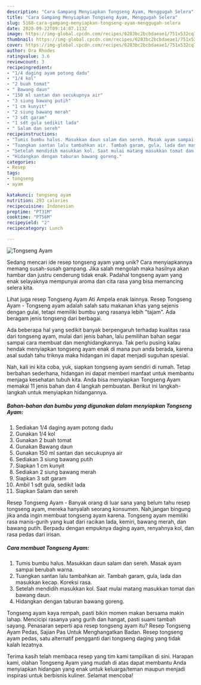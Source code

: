 ```yaml
---
description: "Cara Gampang Menyiapkan Tongseng Ayam, Menggugah Selera"
title: "Cara Gampang Menyiapkan Tongseng Ayam, Menggugah Selera"
slug: 5168-cara-gampang-menyiapkan-tongseng-ayam-menggugah-selera
date: 2020-09-22T09:14:07.113Z
image: https://img-global.cpcdn.com/recipes/6283bc2bcbdaeae1/751x532cq70/tongseng-ayam-foto-resep-utama.jpg
thumbnail: https://img-global.cpcdn.com/recipes/6283bc2bcbdaeae1/751x532cq70/tongseng-ayam-foto-resep-utama.jpg
cover: https://img-global.cpcdn.com/recipes/6283bc2bcbdaeae1/751x532cq70/tongseng-ayam-foto-resep-utama.jpg
author: Ora Rhodes
ratingvalue: 3.6
reviewcount: 3
recipeingredient:
- "1/4 daging ayam potong dadu"
- "1/4 kol"
- "2 buah tomat"
- " Bawang daun"
- "150 ml santan dan secukupnya air"
- "3 siung bawang putih"
- "1 cm kunyit"
- "2 siung bawang merah"
- "3 sdt garam"
- "1 sdt gula sedikit lada"
- " Salam dan sereh"
recipeinstructions:
- "Tumis bumbu halus. Masukkan daun salam dan sereh. Masak ayam sampai berubah warna."
- "Tuangkan santan lalu tambahkan air. Tambah garam, gula, lada dan masukkan kecap. Koreksi rasa."
- "Setelah mendidih masukkan kol. Saat mulai matang masukkan tomat dan bawang daun."
- "Hidangkan dengan taburan bawang goreng."
categories:
- Resep
tags:
- tongseng
- ayam

katakunci: tongseng ayam 
nutrition: 293 calories
recipecuisine: Indonesian
preptime: "PT31M"
cooktime: "PT56M"
recipeyield: "2"
recipecategory: Lunch

---
```



![Tongseng Ayam](https://img-global.cpcdn.com/recipes/6283bc2bcbdaeae1/751x532cq70/tongseng-ayam-foto-resep-utama.jpg)

Sedang mencari ide resep tongseng ayam yang unik? Cara menyiapkannya memang susah-susah gampang. Jika salah mengolah maka hasilnya akan hambar dan justru cenderung tidak enak. Padahal tongseng ayam yang enak selayaknya mempunyai aroma dan cita rasa yang bisa memancing selera kita.

Lihat juga resep Tongseng Ayam Ati Ampela enak lainnya. Resep Tongseng Ayam - Tongseng ayam adalah salah satu makanan khas yang sejenis dengan gulai, tetapi memiliki bumbu yang rasanya lebih &#34;tajam&#34;. Ada beragam jenis tongseng dari berbagai.

Ada beberapa hal yang sedikit banyak berpengaruh terhadap kualitas rasa dari tongseng ayam, mulai dari jenis bahan, lalu pemilihan bahan segar sampai cara membuat dan menghidangkannya. Tak perlu pusing kalau hendak menyiapkan tongseng ayam enak di mana pun anda berada, karena asal sudah tahu triknya maka hidangan ini dapat menjadi suguhan spesial.


Nah, kali ini kita coba, yuk, siapkan tongseng ayam sendiri di rumah. Tetap berbahan sederhana, hidangan ini dapat memberi manfaat untuk membantu menjaga kesehatan tubuh kita. Anda bisa menyiapkan Tongseng Ayam memakai 11 jenis bahan dan 4 langkah pembuatan. Berikut ini langkah-langkah untuk menyiapkan hidangannya.

<!--inarticleads1-->

##### Bahan-bahan dan bumbu yang digunakan dalam menyiapkan Tongseng Ayam:

1. Sediakan 1/4 daging ayam potong dadu
1. Gunakan 1/4 kol
1. Gunakan 2 buah tomat
1. Gunakan  Bawang daun
1. Gunakan 150 ml santan dan secukupnya air
1. Sediakan 3 siung bawang putih
1. Siapkan 1 cm kunyit
1. Sediakan 2 siung bawang merah
1. Siapkan 3 sdt garam
1. Ambil 1 sdt gula, sedikit lada
1. Siapkan  Salam dan sereh


Resep Tongseng Ayam - Banyak orang di luar sana yang belum tahu resep tongseng ayam, mereka hanyalah seorang konsumen. Nah,jangan bingung jika anda ingin membuat tongseng ayam karena. Tongseng ayam memiliki rasa manis-gurih yang kuat dari racikan lada, kemiri, bawang merah, dan bawang putih. Berpadu dengan empuknya daging ayam, renyahnya kol, dan rasa pedas dari irisan. 

<!--inarticleads2-->

##### Cara membuat Tongseng Ayam:

1. Tumis bumbu halus. Masukkan daun salam dan sereh. Masak ayam sampai berubah warna.
1. Tuangkan santan lalu tambahkan air. Tambah garam, gula, lada dan masukkan kecap. Koreksi rasa.
1. Setelah mendidih masukkan kol. Saat mulai matang masukkan tomat dan bawang daun.
1. Hidangkan dengan taburan bawang goreng.


Tongseng ayam kaya rempah, pasti bikin momen makan bersama makin lahap. Mencicipi rasanya yang gurih dan hangat, pasti suami tambah sayang. Penasaran seperti apa resep tongseng ayam itu? Resep Tongseng Ayam Pedas, Sajian Pas Untuk Menghangatkan Badan. Resep tongseng ayam pedas, satu alternatif pengganti dari tongseng daging yang tidak kalah lezatnya. 

Terima kasih telah membaca resep yang tim kami tampilkan di sini. Harapan kami, olahan Tongseng Ayam yang mudah di atas dapat membantu Anda menyiapkan hidangan yang enak untuk keluarga/teman maupun menjadi inspirasi untuk berbisnis kuliner. Selamat mencoba!
